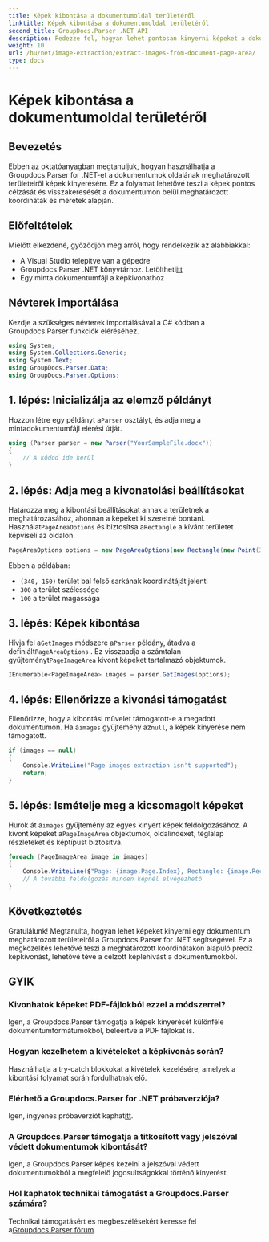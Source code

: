 ```yaml
---
title: Képek kibontása a dokumentumoldal területéről
linktitle: Képek kibontása a dokumentumoldal területéről
second_title: GroupDocs.Parser .NET API
description: Fedezze fel, hogyan lehet pontosan kinyerni képeket a dokumentumokból a Groupdocs.Parser for .NET segítségével. Tanuljon meg konkrét területeket célozni a pontos képkivonás érdekében.
weight: 10
url: /hu/net/image-extraction/extract-images-from-document-page-area/
type: docs
---
```

# Képek kibontása a dokumentumoldal területéről

## Bevezetés
Ebben az oktatóanyagban megtanuljuk, hogyan használhatja a Groupdocs.Parser for .NET-et a dokumentumok oldalának meghatározott területeiről képek kinyerésére. Ez a folyamat lehetővé teszi a képek pontos célzását és visszakeresését a dokumentumon belül meghatározott koordináták és méretek alapján.
## Előfeltételek
Mielőtt elkezdené, győződjön meg arról, hogy rendelkezik az alábbiakkal:
- A Visual Studio telepítve van a gépedre
-  Groupdocs.Parser .NET könyvtárhoz. Letöltheti[itt](https://releases.groupdocs.com/parser/net/)
- Egy minta dokumentumfájl a képkivonathoz
## Névterek importálása
Kezdje a szükséges névterek importálásával a C# kódban a Groupdocs.Parser funkciók eléréséhez.
```csharp
using System;
using System.Collections.Generic;
using System.Text;
using GroupDocs.Parser.Data;
using GroupDocs.Parser.Options;
```
## 1. lépés: Inicializálja az elemző példányt
 Hozzon létre egy példányt a`Parser` osztályt, és adja meg a mintadokumentumfájl elérési útját.
```csharp
using (Parser parser = new Parser("YourSampleFile.docx"))
{
    // A kódod ide kerül
}
```
## 2. lépés: Adja meg a kivonatolási beállításokat
 Határozza meg a kibontási beállításokat annak a területnek a meghatározásához, ahonnan a képeket ki szeretné bontani. Használat`PageAreaOptions` és biztosítsa a`Rectangle` a kívánt területet képviseli az oldalon.
```csharp
PageAreaOptions options = new PageAreaOptions(new Rectangle(new Point(340, 150), new Size(300, 100)));
```
Ebben a példában:
- `(340, 150)` terület bal felső sarkának koordinátáját jelenti
- `300` a terület szélessége
- `100` a terület magassága
## 3. lépés: Képek kibontása
 Hívja fel a`GetImages` módszere a`Parser` példány, átadva a definiált`PageAreaOptions` . Ez visszaadja a számtalan gyűjteményt`PageImageArea` kivont képeket tartalmazó objektumok.
```csharp
IEnumerable<PageImageArea> images = parser.GetImages(options);
```
## 4. lépés: Ellenőrizze a kivonási támogatást
 Ellenőrizze, hogy a kibontási művelet támogatott-e a megadott dokumentumon. Ha a`images` gyűjtemény az`null`, a képek kinyerése nem támogatott.
```csharp
if (images == null)
{
    Console.WriteLine("Page images extraction isn't supported");
    return;
}
```
## 5. lépés: Ismételje meg a kicsomagolt képeket
 Hurok át a`images` gyűjtemény az egyes kinyert képek feldolgozásához. A kivont képeket a`PageImageArea` objektumok, oldalindexet, téglalap részleteket és képtípust biztosítva.
```csharp
foreach (PageImageArea image in images)
{
    Console.WriteLine($"Page: {image.Page.Index}, Rectangle: {image.Rectangle}, Type: {image.FileType}");
    // A további feldolgozás minden képnél elvégezhető
}
```
## Következtetés
Gratulálunk! Megtanulta, hogyan lehet képeket kinyerni egy dokumentum meghatározott területeiről a Groupdocs.Parser for .NET segítségével. Ez a megközelítés lehetővé teszi a meghatározott koordinátákon alapuló precíz képkivonást, lehetővé téve a célzott képlehívást a dokumentumokból.

## GYIK
### Kivonhatok képeket PDF-fájlokból ezzel a módszerrel?
Igen, a Groupdocs.Parser támogatja a képek kinyerését különféle dokumentumformátumokból, beleértve a PDF fájlokat is.
### Hogyan kezelhetem a kivételeket a képkivonás során?
Használhatja a try-catch blokkokat a kivételek kezelésére, amelyek a kibontási folyamat során fordulhatnak elő.
### Elérhető a Groupdocs.Parser for .NET próbaverziója?
 Igen, ingyenes próbaverziót kaphat[itt](https://releases.groupdocs.com/).
### A Groupdocs.Parser támogatja a titkosított vagy jelszóval védett dokumentumok kibontását?
Igen, a Groupdocs.Parser képes kezelni a jelszóval védett dokumentumokból a megfelelő jogosultságokkal történő kinyerést.
### Hol kaphatok technikai támogatást a Groupdocs.Parser számára?
 Technikai támogatásért és megbeszélésekért keresse fel a[Groupdocs.Parser fórum](https://forum.groupdocs.com/c/parser/17).